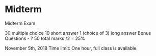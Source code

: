 # Midterm
Midterm Exam 

30 multiple choice
10 short answer
1 (choice of 3) long answer
Bonus Questions - ?
50 total marks /2 = 25% 


November 5th, 2018
Time limit: One hour, full class is available.


